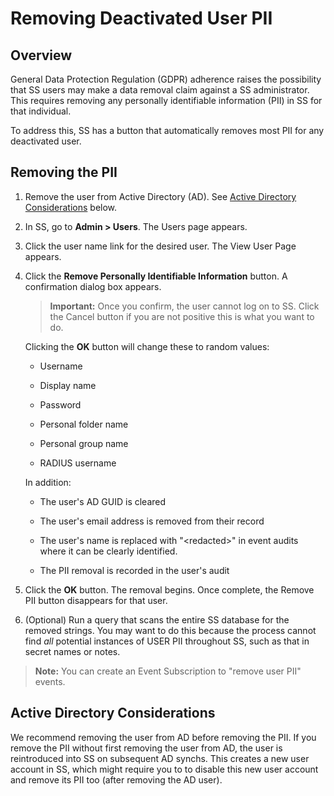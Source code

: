 [title]: # (Removing Deactivated User PII)
[tags]: # (Users, PII)
[priority]: #

# Removing Deactivated User PII

## Overview

General Data Protection Regulation (GDPR) adherence raises the possibility that SS users may make a data removal claim against a SS administrator. This requires removing any personally identifiable information (PII) in SS for that individual.

To address this, SS has a button that automatically removes most PII for any deactivated user.

## Removing the PII

1. Remove the user from Active Directory (AD). See [Active Directory Considerations](#active-directory-considerations) below.

1. In SS, go to **Admin \> Users**. The Users page appears.

1. Click the user name link for the desired user. The View User Page appears.

1. Click the **Remove Personally Identifiable Information** button. A confirmation dialog box appears.

    > **Important:** Once you confirm, the user cannot log on to SS. Click the Cancel button if you are not positive this is what you want to do.

    Clicking the **OK** button will change these to random values:

    - Username

    - Display name

    - Password

    - Personal folder name

    - Personal group name

    - RADIUS username

    In addition:

    - The user's AD GUID is cleared

    - The user's email address is removed from their record

    - The user's name is replaced with "\<redacted\>" in event audits where it can be clearly identified.

    - The PII removal is recorded in the user's audit

1. Click the **OK** button. The removal begins. Once complete, the Remove PII button disappears for that user.

1. (Optional) Run a query that scans the entire SS database for the removed strings. You may want to do this because the process cannot find *all* potential instances of USER PII throughout SS, such as that in secret names or notes.

>**Note:** You can create an Event Subscription to "remove user PII" events.

## Active Directory Considerations

We recommend removing the user from AD before removing the PII. If you remove the PII without first removing the user from AD, the user is reintroduced into SS on subsequent AD synchs. This creates a new user account in SS, which might require you to to disable this new user account and remove its PII too (after removing the AD user).

